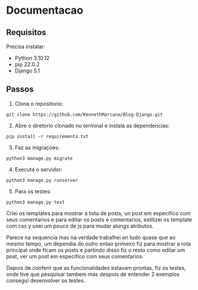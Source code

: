 # Documentacao

## Requisitos

Precisa instalar:

- Python 3.10.12
- pip 22.0.2
- Django 5.1

## Passos

1) Clona o repositorio:

```
git clone https://github.com/KennethMarcano/Blog-Django.git
```

2) Abre o diretorio clonado no terminal e instala as dependencias:

```
pip install -r requirements.txt
```

3) Faz as migrações: 
```
python3 manage.py migrate  
```
4) Executa o servidor:

```
python3 manage.py runserver
```

5) Para os testes:

```
python3 manage.py test
```


Criei os templates para mostrar a lista de posts, un post em especifico com seus comentarios e para editar os posts e comentarios,  estilizei os template com css y usei um pouco de js para mudar alungs atributos.

Parece na sequencia mas na verdade trabalhei en tudo quase que ao mesmo tempo, um dependia do outro entao primeiro fiz para mostrar a rota principal onde ficam os posts e partindo disso fiz o resto como editar um post, ver um post em especifico com seus comentarios.

Depois de conferir que as funcionalidades estavam prontas, fiz os testes, onde tive que pesquisar tambem mas despois de entender 2 exemplos consegui desenvolver os testes.

